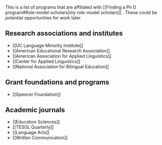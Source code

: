 This is a list of programs that are affiliated with [[Finding a Ph D program#Role-model scholars|my role-model scholars]] . These could be potential opportunities for work later.

## Research associations and institutes
- [[UC Language Minority Institute]]
- [[American Educational Research Association]]
- [[American Association for Applied Linguistics]]
- [[Center for Applied Linguistics]]
- [[National Association for Bilingual Education]]

## Grant foundations and programs
- [[Spencer Foundation]]

## Academic journals
- [[Education Sciences]]
- [[TESOL Quarterly]]
- [[Language Arts]]
- [[Written Communication]]